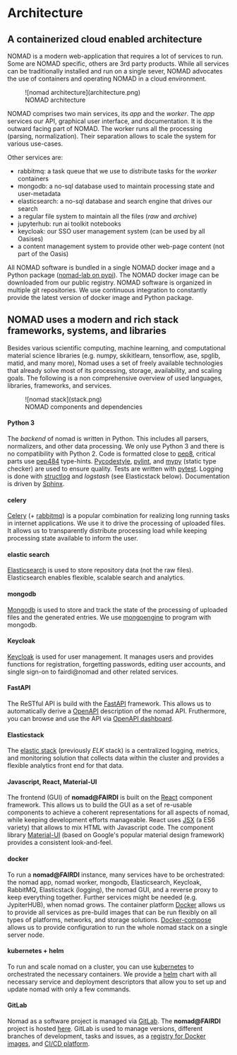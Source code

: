 # Architecture

## A containerized cloud enabled architecture

NOMAD is a modern web-application that requires a lot of services to run. Some are
NOMAD specific, others are 3rd party products. While all services can be traditionally
installed and run on a single sever, NOMAD advocates the use of containers and operating
NOMAD in a cloud environment.

<figure markdown>
  ![nomad architecture](architecture.png)
  <figcaption>NOMAD architecture</figcaption>
</figure>

NOMAD comprises two main services, its *app* and the *worker*. The *app* services
our API, graphical user interface, and documentation. It is the outward facing part of
NOMAD. The worker runs all the processing (parsing, normalization). Their separation allows
to scale the system for various use-cases.

Other services are:

- rabbitmq: a task queue that we use to distribute tasks for the *worker* containers
- mongodb: a no-sql database used to maintain processing state and user-metadata
- elasticsearch: a no-sql database and search engine that drives our search
- a regular file system to maintain all the files (*raw* and *archive*)
- jupyterhub: run ai toolkit notebooks
- keycloak: our SSO user management system (can be used by all Oasises)
- a content management system to provide other web-page content (not part of the Oasis)

All NOMAD software is bundled in a single NOMAD docker image and a Python package
([nomad-lab on pypi](https://pypi.org/project/nomad-lab/)). The NOMAD docker
image can be downloaded from our public registry.
NOMAD software is organized in multiple git repositories. We use continuous integration
to constantly provide the latest version of docker image and Python package.

## NOMAD uses a modern and rich stack frameworks, systems, and libraries

Besides various scientific computing, machine learning, and computational material
science libraries (e.g. numpy, skikitlearn, tensorflow, ase, spglib, matid, and many more),
Nomad uses a set of freely available technologies that already solve most
of its processing, storage, availability, and scaling goals. The following is a non
comprehensive overview of used languages, libraries, frameworks, and services.

<figure markdown>
  ![nomad stack](stack.png)
  <figcaption>NOMAD components and dependencies</figcaption>
</figure>

#### Python 3

The *backend* of nomad is written in Python. This includes all parsers, normalizers,
and other data processing. We only use Python 3 and there is no compatibility with
Python 2. Code is formatted close to [pep8](https://www.python.org/dev/peps/pep-0008/),
critical parts use [pep484](https://www.python.org/dev/peps/pep-0484/) type-hints.
[Pycodestyle](https://pypi.org/project/pycodestyle/),
[pylint](https://www.pylint.org/), and
[mypy](http://mypy-lang.org/) (static type checker) are used to ensure quality.
Tests are written with [pytest](https://docs.pytest.org/en/latest/contents.html).
Logging is done with [structlog](https://www.structlog.org/en/stable/) and *logstash* (see
Elasticstack below). Documentation is driven by [Sphinx](http://www.sphinx-doc.org/en/master/).


#### celery

[Celery](http://celeryproject.org) (+ [rabbitmq](https://www.rabbitmq.com/))
is a popular combination for realizing long running tasks in internet applications.
We use it to drive the processing of uploaded files.
It allows us to transparently distribute processing load while keeping processing state
available to inform the user.


#### elastic search

[Elasticsearch](https://www.elastic.co/webinars/getting-started-elasticsearch)
is used to store repository data (not the raw files).
Elasticsearch enables flexible, scalable search and analytics.


#### mongodb

[Mongodb](https://docs.mongodb.com/) is used to store and track the state of the
processing of uploaded files and the generated entries. We use
[mongoengine](http://docs.mongoengine.org/) to program with mongodb.


#### Keycloak

[Keycloak](https://www.keycloak.org/) is used for user management. It manages users and
provides functions for registration, forgetting passwords, editing user accounts, and single
sign-on to fairdi@nomad and other related services.


#### FastAPI

The ReSTful API is build with the [FastAPI](https://fastapi.tiangolo.com/)
framework. This allows us to automatically derive a [OpenAPI](https://swagger.io/specification/) description
of the nomad API.
Fruthermore, you can browse and use the API via [OpenAPI dashboard](https://swagger.io/tools/swagger-ui/).


#### Elasticstack

The [elastic stack](https://www.elastic.co/guide/index.html)
(previously *ELK* stack) is a centralized logging, metrics, and monitoring
solution that collects data within the cluster and provides a flexible analytics front end
for that data.


#### Javascript, React, Material-UI

The frontend (GUI) of **nomad@FAIRDI** is built on the
[React](https://reactjs.org/docs/getting-started.html) component framework.
This allows us to build the GUI as a set of re-usable components to
achieve a coherent representations for all aspects of nomad, while keeping development
efforts manageable. React uses [JSX](https://reactjs.org/docs/introducing-jsx.html)
(a ES6 variety) that allows to mix HTML with Javascript code.
The component library [Material-UI](https://material-ui.com/)
(based on Google's popular material design framework) provides a consistent look-and-feel.


#### docker

To run a **nomad@FAIRDI** instance, many services have to be orchestrated:
the nomad app, nomad worker, mongodb, Elasticsearch, Keycloak, RabbitMQ,
Elasticstack (logging), the nomad GUI, and a reverse proxy to keep everything together.
Further services might be needed (e.g. JypiterHUB), when nomad grows.
The container platform [Docker](https://docs.docker.com/) allows us to provide all services
as pre-build images that can be run flexibly on all types of platforms, networks,
and storage solutions. [Docker-compose](https://docs.docker.com/compose/) allows us to
provide configuration to run the whole nomad stack on a single server node.


#### kubernetes + helm

To run and scale nomad on a cluster, you can use [kubernetes](https://kubernetes.io/docs/home/)
to orchestrated the  necessary containers. We provide a [helm](https://docs.helm.sh/)
chart with all necessary service and deployment descriptors that allow you to set up and
update nomad with only a few commands.


#### GitLab

Nomad as a software project is managed via [GitLab](https://docs.gitlab.com/).
The **nomad@FAIRDI** project is hosted [here](https://gitlab.mpcdf.mpg.de/nomad-lab/nomad-FAIR).
GitLab is used to manage versions, different branches of development, tasks and issues,
as a [registry for Docker images](https://docs.gitlab.com/ee/user/packages/container_registry/index.html),
and [CI/CD platform](https://docs.gitlab.com/ee/ci/).
